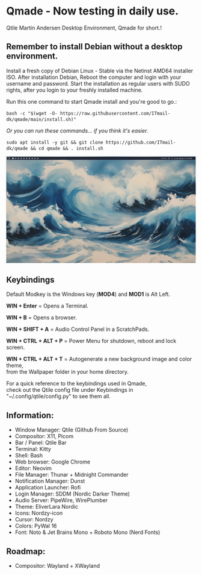 # Qmade - Now testing in daily use.
Qtile Martin Andersen Desktop Environment, Qmade for short.!

## Remember to install Debian without a desktop environment.
Install a fresh copy of Debian Linux - Stable via the Netinst AMD64 installer ISO.
After installation Debian, Reboot the computer and login with your username and password.
Start the installation as regular users with SUDO rights, after you login to your freshly installed machine.

Run this one command to start Qmade install and you're good to go.: 

    bash -c "$(wget -O- https://raw.githubusercontent.com/ITmail-dk/qmade/main/install.sh)"

*Or you can run these commands... if you think it's easier.*

    sudo apt install -y git && git clone https://github.com/ITmail-dk/qmade && cd qmade && . install.sh

![Screenshots of the Desktop](screenshots/screenshot_01.jpg)

## Keybindings
Default Modkey is the Windows key (**MOD4**) and **MOD1** is Alt Left.

**WIN + Enter** = Opens a Terminal.

**WIN + B** = Opens a browser.

**WIN + SHIFT + A** = Audio Control Panel in a ScratchPads.

**WIN + CTRL + ALT + P** = Power Menu for shutdown, reboot and lock screen.

**WIN + CTRL + ALT + T** = Autogenerate a new background image and color theme,  
from the Wallpaper folder in your home directory.

For a quick reference to the keybindings used in Qmade,  
check out the Qtile config file under Keybindings in "~/.config/qtile/config.py" to see them all.


## Information:
- Window Manager: Qtile (Github From Source)
- Compositor: X11, Picom
- Bar / Panel:  Qtile Bar
- Terminal: Kitty
- Shell: Bash
- Web browser: Google Chrome
- Editor: Neovim
- File Manager: Thunar + Midnight Commander
- Notification Manager: Dunst
- Application Launcher: Rofi
- Login Manager: SDDM (Nordic Darker Theme)
- Audio Server: PipeWire, WirePlumber
- Theme: EliverLara Nordic
- Icons: Nordzy-icon
- Cursor: Nordzy
- Colors: PyWal 16
- Font: Noto & Jet Brains Mono + Roboto Mono (Nerd Fonts)


## Roadmap:
- Compositor: Wayland + XWayland
